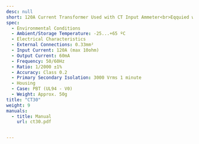 ```yaml
---
desc: null
short: 120A Current Transformer Used with CT Input Ammeter<br>Eqquied with EPA242-CT Model
spec:
  - Environmental Conditions
  - Ambient/Storage Temperature: -25...+65 ºC
  - Electrical Characteristics
  - External Connections: 0.33mm²
  - Input Current: 120A (max 10ohm)
  - Output Current: 60mA
  - Frequency: 50/60Hz
  - Ratio: 1/2000 ±1%
  - Accuracy: Class 0.2
  - Primary Secondary Isolation: 3000 Vrms 1 minute
  - Housing 
  - Case: PBT (UL94 - V0)
  - Weight: Approx. 50g
title: "CT30"
weight: 9
manuals:
  - title: Manual
    url: ct30.pdf


---
```

